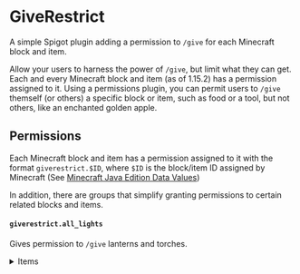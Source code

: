 # GiveRestrict
A simple Spigot plugin adding a permission to `/give` for each Minecraft block and item.

Allow your users to harness the power of `/give`, but limit what they can get.
Each and every Minecraft block and item (as of 1.15.2) has a permission assigned to it.
Using a permissions plugin, you can permit users to `/give` themself (or others) a specific block or item, such as food or a tool, but not others, like an enchanted golden apple.



## Permissions
Each Minecraft block and item has a permission assigned to it with the format `giverestrict.$ID`, where `$ID` is the block/item ID assigned by Minecraft (See [Minecraft Java Edition Data Values](https://minecraft.gamepedia.com/Java_Edition_data_values))

In addition, there are groups that simplify granting permissions to certain related blocks and items.
#### `giverestrict.all_lights`
Gives permission to `/give` lanterns and torches.

<details><summary>Items</summary>
  <p>
    
  |Item|
  |:-:|
  |`lantern`|
  |`torch`|
  </p>
</details>
